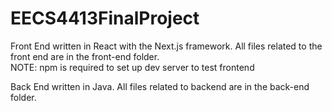 # EECS4413FinalProject

Front End written in React with the Next.js framework. All files related to the front end are in the front-end folder.<br/>
NOTE: npm is required to set up dev server to test frontend

Back End written in Java. All files related to backend are in the back-end folder.

